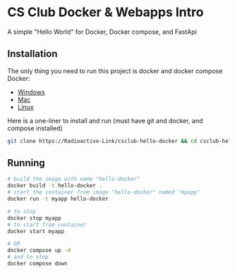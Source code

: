 # CS Club Docker & Webapps Intro
A simple "Hello World" for Docker, Docker compose, and FastApi

## Installation
The only thing you need to run this project is docker and docker compose
Docker:
- [Windows](https://docs.docker.com/desktop/install/windows-install/)
- [Mac](https://docs.docker.com/desktop/install/mac-install/)
- [Linux](https://docs.docker.com/desktop/install/linux-install/)

Here is a one-liner to install and run (must have git and docker, and compose installed)
```sh
git clone https://Radioactive-Link/csclub-hello-docker && cd csclub-hello-docker && docker compose up -d
```

## Running
```sh
# build the image with name "hello-docker"
docker build -t hello-docker .
# start the container from image "hello-docker" named "myapp"
docker run -t myapp hello-docker

# to stop
docker stop myapp
# to start from container
docker start myapp

# OR
docker compose up -d
# and to stop
docker compose down
```
